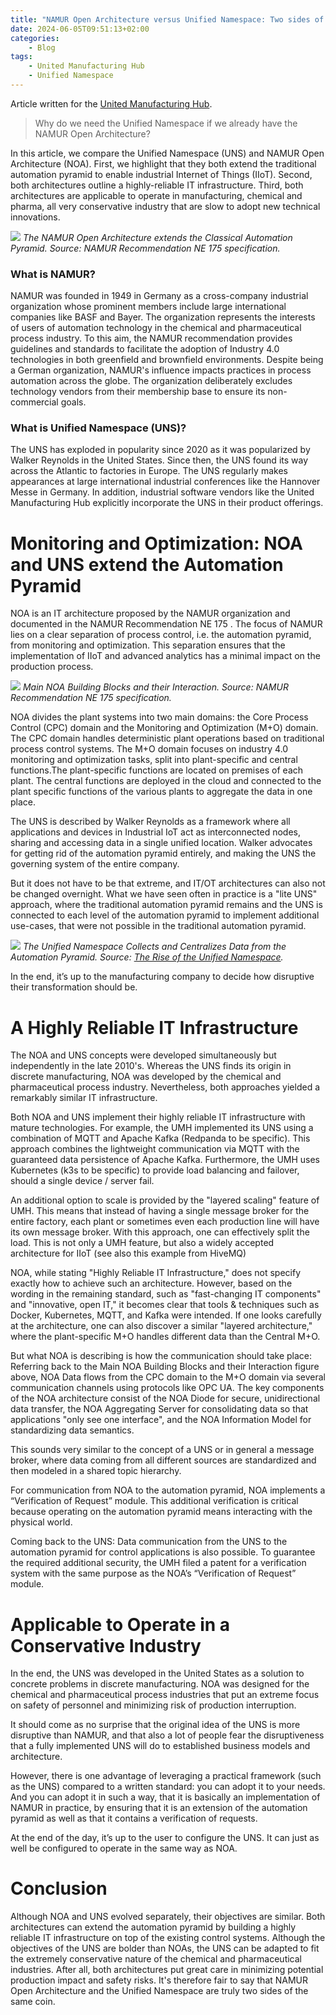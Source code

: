 ```yaml
---
title: "NAMUR Open Architecture versus Unified Namespace: Two sides of the same coin?"
date: 2024-06-05T09:51:13+02:00
categories:
    - Blog
tags:
    - United Manufacturing Hub
    - Unified Namespace
---
```


Article written for the [United Manufacturing Hub](https://learn.umh.app/blog/unified-namespace-versus-namur-differences-and-similarities/).

> Why do we need the Unified Namespace if we already have the NAMUR Open Architecture?

In this article, we compare the Unified Namespace (UNS) and NAMUR Open Architecture (NOA). First, we highlight that they both extend the traditional automation pyramid to enable industrial Internet of Things (IIoT). Second, both architectures outline a highly-reliable IT infrastructure. Third, both architectures are applicable to operate in manufacturing, chemical and pharma, all very conservative industry that are slow to adopt new technical innovations.

![](/images/united-manufacturing-hub/noa1_git1021.png)
*The NAMUR Open Architecture extends the Classical Automation Pyramid. Source: NAMUR Recommendation NE 175 specification.*

### What is NAMUR?

NAMUR was founded in 1949 in Germany as a cross-company industrial organization whose prominent members include large international companies like BASF and Bayer. The organization represents the interests of users of automation technology in the chemical and pharmaceutical process industry. To this aim, the NAMUR recommendation provides guidelines and standards to facilitate the adoption of Industry 4.0 technologies in both greenfield and brownfield environments. Despite being a German organization, NAMUR's influence impacts practices in process automation across the globe. The organization deliberately excludes technology vendors from their membership base to ensure its non-commercial goals.


### What is Unified Namespace (UNS)?

The UNS has exploded in popularity since 2020 as it was popularized by Walker Reynolds in the United States. Since then, the UNS found its way across the Atlantic to factories in Europe. The UNS regularly makes appearances at large international industrial conferences like the Hannover Messe in Germany. In addition, industrial software vendors like the United Manufacturing Hub explicitly incorporate the UNS in their product offerings.

# Monitoring and Optimization: NOA and UNS extend the Automation Pyramid

NOA is an IT architecture proposed by the NAMUR organization and documented in the NAMUR Recommendation NE 175 . The focus of NAMUR lies on a clear separation of process control, i.e. the automation pyramid, from monitoring and optimization. This separation ensures that the implementation of IIoT and advanced analytics has a minimal impact on the production process. 

![](/images/united-manufacturing-hub/1598447801344.png)
*Main NOA Building Blocks and their Interaction. Source: NAMUR Recommendation NE 175 specification.*

NOA divides the plant systems into two main domains: the Core Process Control (CPC) domain and the Monitoring and Optimization (M+O) domain. The CPC domain handles deterministic plant operations based on traditional process control systems. The M+O domain focuses on industry 4.0 monitoring and optimization tasks, split into plant-specific and central functions.The plant-specific functions are located on premises of each plant. The central functions are deployed in the cloud and connected to the plant specific functions of the various plants to aggregate the data in one place.

The UNS is described by Walker Reynolds as a framework where all applications and devices in Industrial IoT act as interconnected nodes, sharing and accessing data in a single unified location. Walker advocates for getting rid of the automation pyramid entirely, and making the UNS the governing system of the entire company.

But it does not have to be that extreme, and IT/OT architectures can also not be changed overnight. What we have seen often in practice is a "lite UNS" approach, where the traditional automation pyramid remains and the UNS is connected to each level of the automation pyramid to implement additional use-cases, that were not possible in the traditional automation pyramid.

![](/images/united-manufacturing-hub/UMH_UNS.png)
*The Unified Namespace Collects and Centralizes Data from the Automation Pyramid. Source: [The Rise of the Unified Namespace](https://learn.umh.app/lesson/chapter-2-the-rise-of-the-unified-namespace/).*

In the end, it’s up to the manufacturing company to decide how disruptive their transformation should be.

# A Highly Reliable IT Infrastructure

The NOA and UNS concepts were developed simultaneously but independently in the late 2010's. Whereas the UNS finds its origin in discrete manufacturing, NOA was developed by the chemical and pharmaceutical process industry. Nevertheless, both approaches yielded a remarkably similar IT infrastructure.

Both NOA and UNS implement their highly reliable IT infrastructure with mature technologies. For example, the UMH implemented its UNS using a combination of MQTT and Apache Kafka (Redpanda to be specific). This approach combines the lightweight communication via MQTT with the guaranteed data persistence of Apache Kafka. Furthermore, the UMH uses Kubernetes (k3s to be specific) to provide load balancing and failover, should a single device / server fail.

An additional option to scale is provided by the "layered scaling" feature of UMH. This means that instead of having a single message broker for the entire factory, each plant or sometimes even each production line will have its own message broker. With this approach, one can effectively split the load. This is not only a UMH feature, but also a widely accepted architecture for IIoT (see also this example from HiveMQ)

NOA, while stating "Highly Reliable IT Infrastructure," does not specify exactly how to achieve such an architecture. However, based on the wording in the remaining standard, such as "fast-changing IT components" and "innovative, open IT," it becomes clear that tools & techniques such as Docker, Kubernetes, MQTT, and Kafka were intended. If one looks carefully at the architecture, one can also discover a similar "layered architecture," where the plant-specific M+O handles different data than the Central M+O.

But what NOA is describing is how the communication should take place: Referring back to the Main NOA Building Blocks and their Interaction figure above, NOA Data flows from the CPC domain to the M+O domain via several communication channels using protocols like OPC UA. The key components of the NOA architecture consist of the NOA Diode for secure, unidirectional data transfer, the NOA Aggregating Server for consolidating data so that applications "only see one interface", and the NOA Information Model for standardizing data semantics.

This sounds very similar to the concept of a UNS or in general a message broker, where data coming from all different sources are standardized and then modeled in a shared topic hierarchy.

For communication from NOA to the automation pyramid, NOA implements a “Verification of Request” module. This additional verification is critical because operating on the automation pyramid means interacting with the physical world.

Coming back to the UNS: Data communication from the UNS to the automation pyramid for control applications is also possible. To guarantee the required additional security, the UMH filed a patent for a verification system with the same purpose as the NOA’s “Verification of Request” module.

# Applicable to Operate in a Conservative Industry

In the end, the UNS was developed in the United States as a solution to concrete problems in discrete manufacturing. NOA was designed for the chemical and pharmaceutical process industries that put an extreme focus on safety of personnel and minimizing risk of production interruption.

It should come as no surprise that the original idea of the UNS is more disruptive than NAMUR, and that also a lot of people fear the disruptiveness that a fully implemented UNS will do to established business models and architecture.

However, there is one advantage of leveraging a practical framework (such as the UNS) compared to a written standard: you can adopt it to your needs. And you can adopt it in such a way, that it is basically an implementation of NAMUR in practice, by ensuring that it is an extension of the automation pyramid as well as that it contains a verification of requests.

At the end of the day, it’s up to the user to configure the UNS. It can just as well be configured to operate in the same way as NOA.

# Conclusion

Although NOA and UNS evolved separately, their objectives are similar. Both architectures can  extend the automation pyramid by building a highly reliable IT infrastructure on top of the existing control systems. Although the objectives of the UNS are bolder than NOAs, the UNS can be adapted to fit the extremely conservative nature of the chemical and pharmaceutical industries. After all, both architectures put great care in minimizing potential production impact and safety risks. It's therefore fair to say that NAMUR Open Architecture and the Unified Namespace are truly two sides of the same coin. 
